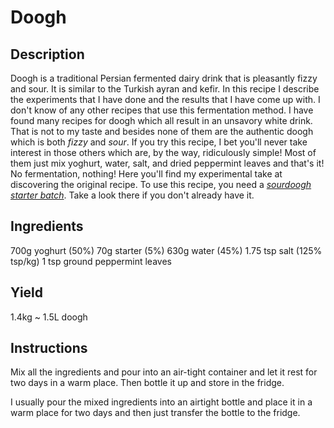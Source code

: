 # Doogh

## Description
Doogh is a traditional Persian fermented dairy drink that is pleasantly fizzy and sour. It is similar to the Turkish ayran and kefir. In this recipe I describe the experiments that I have done and the results that I have come up with. I don't know of any other recipes that use this fermentation method. I have found many recipes for doogh which all result in an unsavory white drink. That is not to my taste and besides none of them are the authentic doogh which is both _fizzy_ and _sour_. If you try this recipe, I bet you'll never take interest in those others which are, by the way, ridiculously simple! Most of them just mix yoghurt, water, salt, and dried peppermint leaves and that's it! No fermentation, nothing! Here you'll find my experimental take at discovering the original recipe. To use this recipe, you need a _[sourdoogh starter batch](Sourdoogh-Starter.md)_. Take a look there if you don't already have it.

## Ingredients
700g yoghurt (50%)
70g starter (5%)
630g water (45%)
1.75 tsp salt (125% tsp/kg)
1 tsp ground peppermint leaves

## Yield
1.4kg ~ 1.5L doogh

## Instructions
Mix all the ingredients and pour into an air-tight container and let it rest for two days in a warm place. Then bottle it up and store in the fridge.

I usually pour the mixed ingredients into an airtight bottle and place it in a warm place for two days and then just transfer the bottle to the fridge.
